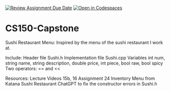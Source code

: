 [![Review Assignment Due Date](https://classroom.github.com/assets/deadline-readme-button-22041afd0340ce965d47ae6ef1cefeee28c7c493a6346c4f15d667ab976d596c.svg)](https://classroom.github.com/a/W7bqK6NI)
[![Open in Codespaces](https://classroom.github.com/assets/launch-codespace-2972f46106e565e64193e422d61a12cf1da4916b45550586e14ef0a7c637dd04.svg)](https://classroom.github.com/open-in-codespaces?assignment_repo_id=20007806)
# CS150-Capstone

Sushi Restaurant Menu:
    Inspired by the menu of the sushi restaurant I work at.

Include: 
    Header file Sushi.h
    Implementation file Sushi.cpp
    Variables int num, string name, string description, double price, int piece, bool raw, bool spicy
    Two operators: == and <<

Resources:
    Lecture Videos 15b, 16
    Assignment 24 Inventory
    Menu from Katana Sushi Restaurant
    ChatGPT to fix the constructor errors in Sushi.h